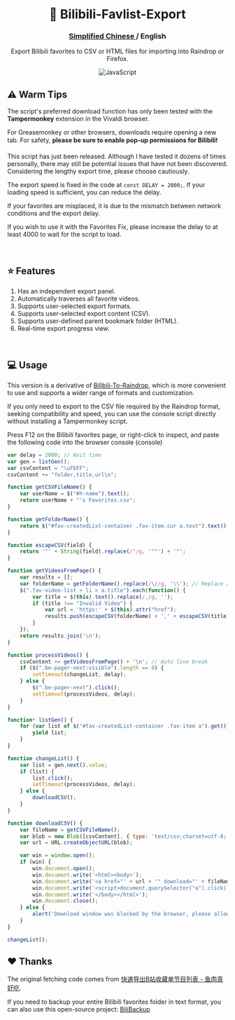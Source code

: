 <div align="center">

# 🚛 Bilibili-Favlist-Export

### <a href="https://github.com/AHCorn/Bilibili-Favlist-Export/"> Simplified Chinese </a>  / English 

Export Bilibili favorites to CSV or HTML files for importing into Raindrop or Firefox.

![JavaScript](https://img.shields.io/badge/javascript-%23323330.svg?style=for-the-badge&logo=javascript&logoColor=%23F7DF1E) 

</div>

## ⚠ Warm Tips
The script's preferred download function has only been tested with the **Tampermonkey** extension in the Vivaldi browser.

For Greasemonkey or other browsers, downloads require opening a new tab. For safety, **please be sure to enable pop-up permissions for Bilibili**❗

This script has just been released. Although I have tested it dozens of times personally, there may still be potential issues that have not been discovered. Considering the lengthy export time, please choose cautiously.

The export speed is fixed in the code at ``` const DELAY = 2000; ```. If your loading speed is sufficient, you can reduce the delay.

If your favorites are misplaced, it is due to the mismatch between network conditions and the export delay.

If you wish to use it with the Favorites Fix, please increase the delay to at least 4000 to wait for the script to load.



<br>

## ⭐ Features
1. Has an independent export panel.
2. Automatically traverses all favorite videos.
3. Supports user-selected export formats.
4. Supports user-selected export content (CSV).
5. Supports user-defined parent bookmark folder (HTML).
6. Real-time export progress view.
   
<br>


## 💻 Usage
This version is a derivative of [Bilibili-To-Raindrop](https://github.com/AHCorn/Bilibili-To-Raindrop), which is more convenient to use and supports a wider range of formats and customization.

If you only need to export to the CSV file required by the Raindrop format, seeking compatibility and speed, you can use the console script directly without installing a Tampermonkey script.

Press F12 on the Bilibili favorites page, or right-click to inspect, and paste the following code into the browser console (console)
```js
var delay = 2000; // Wait time
var gen = listGen();
var csvContent = "\uFEFF";
csvContent += "folder,title,url\n";

function getCSVFileName() {
    var userName = $("#h-name").text();
    return userName + "'s Favorites.csv";
}

function getFolderName() {
    return $("#fav-createdList-container .fav-item.cur a.text").text().trim();
}

function escapeCSV(field) {
    return '"' + String(field).replace(/"/g, '""') + '"';
}

function getVideosFromPage() {
    var results = [];
    var folderName = getFolderName().replace(/\//g, '\\'); // Replace / with \ to avoid Raindrop recognition errors
    $(".fav-video-list > li > a.title").each(function() {
        var title = $(this).text().replace(/,/g, '');
        if (title !== "Invalid Video") {
            var url = 'https:' + $(this).attr("href");
            results.push(escapeCSV(folderName) + ',' + escapeCSV(title) + ',' + escapeCSV(url));
        }
    });
    return results.join('\n');
}

function processVideos() {
    csvContent += getVideosFromPage() + '\n'; // Auto line break
    if ($(".be-pager-next:visible").length == 0) {
        setTimeout(changeList, delay);
    } else {
        $(".be-pager-next").click();
        setTimeout(processVideos, delay);
    }
}

function* listGen() {
    for (var list of $("#fav-createdList-container .fav-item a").get()) {
        yield list;
    }
}

function changeList() {
    var list = gen.next().value;
    if (list) {
        list.click();
        setTimeout(processVideos, delay);
    } else {
        downloadCSV();
    }
}

function downloadCSV() {
    var fileName = getCSVFileName();
    var blob = new Blob([csvContent], { type: 'text/csv;charset=utf-8;' });
    var url = URL.createObjectURL(blob);

    var win = window.open();
    if (win) {
        win.document.open();
        win.document.write('<html><body>');
        win.document.write('<a href="' + url + '" download="' + fileName + '">Click to download</a>');
        win.document.write('<script>document.querySelector("a").click();</script>');
        win.document.write('</body></html>');
        win.document.close();
    } else {
        alert('Download window was blocked by the browser, please allow pop-ups in the settings and try again.');
    }
}

changeList();

```

## ❤️ Thanks

The original fetching code comes from [快速导出B站收藏单节目列表 - 鱼肉真好吃](https://www.cnblogs.com/toumingbai/p/11399238.html). 

If you need to backup your entire Bilibili favorites folder in text format, you can also use this open-source project: [BiliBackup](https://github.com/sweatran/BiliBackup?tab=readme-ov-file)
